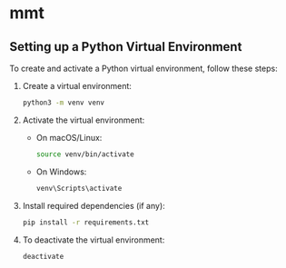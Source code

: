 # mmt

## Setting up a Python Virtual Environment

To create and activate a Python virtual environment, follow these steps:

1. Create a virtual environment:
   ```bash
   python3 -m venv venv
   ```

2. Activate the virtual environment:
   - On macOS/Linux:
     ```bash
     source venv/bin/activate
     ```
   - On Windows:
     ```bash
     venv\Scripts\activate
     ```

3. Install required dependencies (if any):
   ```bash
   pip install -r requirements.txt
   ```

4. To deactivate the virtual environment:
   ```bash
   deactivate
   ```